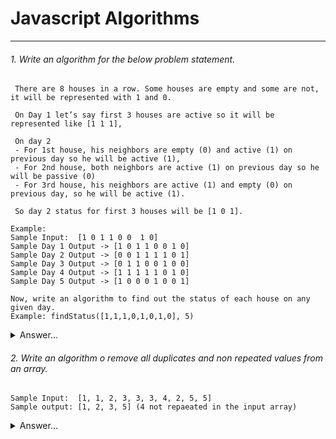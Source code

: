 # Javascript Algorithms
---

###### 1. Write an algorithm for the below problem statement.

```
 There are 8 houses in a row. Some houses are empty and some are not, it will be represented with 1 and 0. 
 
 On Day 1 let’s say first 3 houses are active so it will be represented like [1 1 1], 
 
 On day 2
 - For 1st house, his neighbors are empty (0) and active (1) on previous day so he will be active (1), 
 - For 2nd house, both neighbors are active (1) on previous day so he will be passive (0)
 - For 3rd house, his neighbors are active (1) and empty (0) on previous day, so he will be active (1). 
 
 So day 2 status for first 3 houses will be [1 0 1].  
 
Example:
Sample Input:  [1 0 1 1 0 0  1 0]
Sample Day 1 Output -> [1 0 1 1 0 0 1 0]
Sample Day 2 Output -> [0 0 1 1 1 1 0 1]
Sample Day 3 Output -> [0 1 1 0 0 1 0 0]
Sample Day 4 Output -> [1 1 1 1 1 0 1 0]
Sample Day 5 Output -> [1 0 0 0 1 0 0 1]

Now, write an algorithm to find out the status of each house on any given day. 
Example: findStatus([1,1,1,0,1,0,1,0], 5)

```


<details>
<summary>Answer...</summary>
<p>

```
 const findStatus = (arr, day) =>{
  return (day === 1) ? arr : findStatus(checkStatus(arr), day-1);
 };
 
 const checkStatus = arr => {
  return arr.reduce((a,c,i)=>{
    return (arr[i-1] === arr[i+1]) ? [...a, 0] : [...a, 1]
  },[]) 
 };
 
 findStatus([1,1,1,0,1,0,1,0], 5) = > output: [1, 0, 1, 0, 1, 0, 0, 1]
```

</p>
</details>  

###### 2. Write an algorithm o remove all duplicates and non repeated values from an array.

```
Sample Input:  [1, 1, 2, 3, 3, 3, 4, 2, 5, 5]
Sample output: [1, 2, 3, 5] (4 not repaeated in the input array)
```

<details>
<summary>Answer...</summary>
<p>

```
const getArray = arr => arr.sort((a,b)=>(a-b)).reduce((a,c,i,ar)=>{
  return (!a.includes(c) && (ar[i-1] === c || ar[i+1] ===c)) ? [...a, c] : [...a]
},[])

In the above code apart for checking unique values using array reducer, 
we're also checking if the main array previous or next index has same values. 
This way we can includes only repeated values from main array.

```

</p>
</details>  
